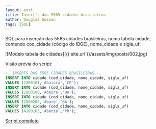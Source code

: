 ```yaml
---
layout: post
title: Insert’s das 5565 cidades brasileiras
author: Douglas Gusson
tags: [SQL]
---
```

SQL para inserção das 5565 cidades brasileiras, numa tabela cidade, contendo cod_cidade (código do IBGE), nome_cidade e sigla_uf:

![Modelo tabela de cidades]({{ site.url }}/assets/img/posts/002.jpg)

Visão prévia do script:

```sql
-- INSERTS DAS 5565 CIDADES BRASILEIRAS --
INSERT INTO cidade (cod_cidade, nome_cidade, sigla_uf)
VALUES (2300101,'Abaiara','CE');
INSERT INTO cidade (cod_cidade, nome_cidade, sigla_uf)
VALUES (2900108,'Abaíra','BA');
INSERT INTO cidade (cod_cidade, nome_cidade, sigla_uf)
VALUES (2900207,'Abaré','BA');
INSERT INTO cidade (cod_cidade, nome_cidade, sigla_uf)
VALUES (4100103,'Abatiá','PR');
```


[Script completo](https://raw.githubusercontent.com/douglasgusson/scritpts-sql/master/script-cidades.sql)
